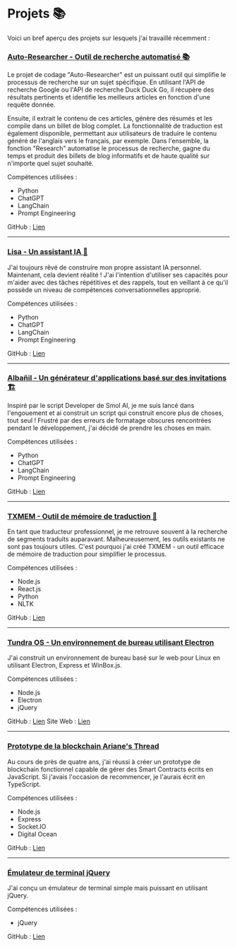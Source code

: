 # Projets 📚

Voici un bref aperçu des projets sur lesquels j'ai travaillé récemment :

### [Auto-Researcher - Outil de recherche automatisé 📚](/projects/auto-researcher)
Le projet de codage "Auto-Researcher" est un puissant outil qui simplifie le processus de recherche sur un sujet spécifique. En utilisant l'API de recherche Google ou l'API de recherche Duck Duck Go, il récupère des résultats pertinents et identifie les meilleurs articles en fonction d'une requête donnée. 

Ensuite, il extrait le contenu de ces articles, génère des résumés et les compile dans un billet de blog complet. La fonctionnalité de traduction est également disponible, permettant aux utilisateurs de traduire le contenu généré de l'anglais vers le français, par exemple. Dans l'ensemble, la fonction "Research" automatise le processus de recherche, gagne du temps et produit des billets de blog informatifs et de haute qualité sur n'importe quel sujet souhaité.

Compétences utilisées :
- Python
- ChatGPT
- LangChain
- Prompt Engineering

GitHub : [Lien](https://github.com/gultar/research)

---

### [Lisa - Un assistant IA 🤖](/projects/lisa)
J'ai toujours rêvé de construire mon propre assistant IA personnel. Maintenant, cela devient réalité ! J'ai l'intention d'utiliser ses capacités pour m'aider avec des tâches répétitives et des rappels, tout en veillant à ce qu'il possède un niveau de compétences conversationnelles approprié.

Compétences utilisées :
- Python
- ChatGPT
- LangChain
- Prompt Engineering

GitHub : [Lien](https://github.com/gultar/txtmem)

---

### [Albañil - Un générateur d'applications basé sur des invitations 🏗️](/projects/albanil)
Inspiré par le script Developer de Smol AI, je me suis lancé dans l'engouement et ai construit un script qui construit encore plus de choses, tout seul ! Frustré par des erreurs de formatage obscures rencontrées pendant le développement, j'ai décidé de prendre les choses en main.

Compétences utilisées :
- Python
- ChatGPT
- LangChain
- Prompt Engineering

GitHub : [Lien](https://github.com/gultar/albanil)

---

### [TXMEM - Outil de mémoire de traduction 📝](/projects/txmem)
En tant que traducteur professionnel, je me retrouve souvent à la recherche de segments traduits auparavant. Malheureusement, les outils existants ne sont pas toujours utiles. C'est pourquoi j'ai créé TXMEM - un outil efficace de mémoire de traduction pour simplifier le processus.

Compétences utilisées :
- Node.js
- React.js
- Python
- NLTK

GitHub : [Lien](https://github.com/gultar/txmem)

---

### [Tundra OS - Un environnement de bureau utilisant Electron](/projects/tundraos)
J'ai construit un environnement de bureau basé sur le web pour Linux en utilisant Electron, Express et WinBox.js.

Compétences utilisées :
- Node.js
- Electron
- jQuery

GitHub : [Lien](https://github.com/gultar/tundraos)
Site Web : [Lien](https://gultar.github.io/browser-os)

---

### [Prototype de la blockchain Ariane's Thread](/projects/arianes-thread-blockchain)
Au cours de près de quatre ans, j'ai réussi à créer un prototype de blockchain fonctionnel capable de gérer des Smart Contracts écrits en JavaScript. Si j'avais l'occasion de recommencer, je l'aurais écrit en TypeScript.

Compétences utilisées :
- Node.js
- Express
- Socket.IO
- Digital Ocean

GitHub : [Lien](https://github.com/gultar/arianes-thread-blockchain)

---

### [Émulateur de terminal jQuery](/projects/terminal-fr)
J'ai conçu un émulateur de terminal simple mais puissant en utilisant jQuery.

Compétences utilisées :
- jQuery

GitHub : [Lien](https://github.com/gultar/tundraos)
